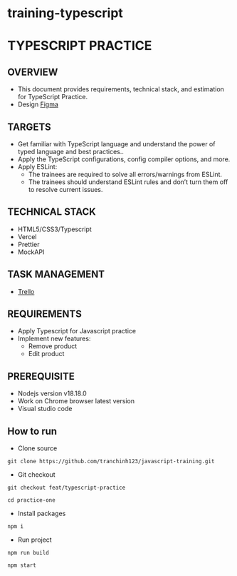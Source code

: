 # training-typescript

# TYPESCRIPT PRACTICE

## OVERVIEW

- This document provides requirements, technical stack, and estimation for TypeScript Practice.
- Design [Figma](https://www.figma.com/design/CwJzSvl4A51OxIbJQighV5/Foods-Mangement?node-id=1412-7515&t=1qcJn350qg01bWBa-0)

## TARGETS

- Get familiar with TypeScript language and understand the power of typed language and best practices..
- Apply the TypeScript configurations, config compiler options, and more.
- Apply ESLint:
  - The trainees are required to solve all errors/warnings from ESLint.
  - The trainees should understand ESLint rules and don’t turn them off to resolve current issues.

## TECHNICAL STACK

- HTML5/CSS3/Typescript
- Vercel
- Prettier
- MockAPI

## TASK MANAGEMENT

- [Trello](https://trello.com/b/oGAvmbHd/practice-typescript)

## REQUIREMENTS

- Apply Typescript for Javascript practice
- Implement new features:
  - Remove product
  - Edit product

## PREREQUISITE

- Nodejs version v18.18.0
- Work on Chrome browser latest version
- Visual studio code

## How to run

- Clone source

```
git clone https://github.com/tranchinh123/javascript-training.git
```

- Git checkout

```
git checkout feat/typescript-practice
```

```
cd practice-one
```

- Install packages

```
npm i
```

- Run project

```
npm run build
```

```
npm start
```
